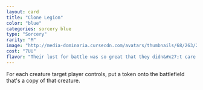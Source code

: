 ```yaml
---
layout: card
title: "Clone Legion"
color: "blue"
categories: sorcery blue
type: "Sorcery"
rarity: "M"
image: "http://media-dominaria.cursecdn.com/avatars/thumbnails/68/263/200/283/635617506698580728.png"
cost: "7UU"
flavor: "Their lust for battle was so great that they didn&#x27;t care their enemies wore their own faces."
---
```


For each creature target player controls, put a token onto the battlefield that's a copy of that creature.
